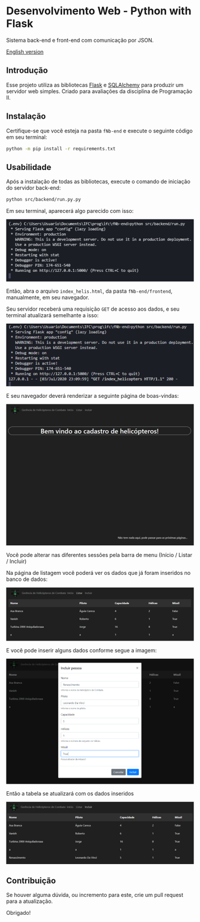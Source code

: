 # Desenvolvimento Web - Python with Flask

Sistema back-end e front-end com comunicação por JSON.

[English version](README.md)

## Introdução

Esse projeto utiliza as bibliotecas [Flask](https://flask.palletsprojects.com/en/1.1.x/)
 e [SQLAlchemy](https://www.sqlalchemy.org/) para produzir um servidor web simples.
Criado para avaliações da disciplina de Programação II.

## Instalação

Certifique-se que você esteja na pasta `fNb-end` e execute o seguinte código em seu terminal:

```bash
python -m pip install -r requirements.txt
```

## Usabilidade

Após a instalação de todas as bibliotecas, execute o comando de iniciação do servidor
back-end:

```bash
python src/backend/run.py.py
```
Em seu terminal, aparecerá algo parecido com isso:

![Execução do servidor back-end no terminal](./.github/terminal0.png) 

Então, abra o arquivo `index_helis.html`, da pasta `fNb-end/frontend`, manualmente,
em seu navegador.

Seu servidor receberá uma requisição `GET` de acesso aos dados, e seu terminal atualizará
semelhante a isso:

![Terminal com uma requisição GET](./.github/terminal01.png)

E seu navegador deverá renderizar a seguinte página de boas-vindas:

![Navegador com uma página de boas-vindas](./.github/browser1.png)

Você pode alterar nas diferentes sessões pela barra de menu (Início / Listar / Incluir)

Na página de listagem você poderá ver os dados que já foram inseridos no banco de dados:

![Tabela renderizando os dados do arquivo de banco de dados](./.github/browser2.png)

E você pode inserir alguns dados conforme segue a imagem:

![Navegador renderizando um formulário com dados necessários para serem inseridos no banco de dados](./.github/browser3.png)

Então a tabela se atualizará com os dados inseridos

![Tabela renderizando os dados incluídos no banco de dados](./.github/browser4.png)

## Contribuição

Se houver alguma dúvida, ou incremento para este, crie um pull request para a
atualização.

Obrigado!

